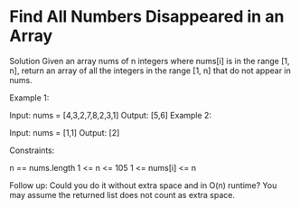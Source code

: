 # Find All Numbers Disappeared in an Array

Solution
Given an array nums of n integers where nums[i] is in the range [1, n], return an array of all the integers in the range [1, n] that do not appear in nums.


Example 1:

Input: nums = [4,3,2,7,8,2,3,1]
Output: [5,6]
Example 2:

Input: nums = [1,1]
Output: [2]
 

Constraints:

n == nums.length
1 <= n <= 105
1 <= nums[i] <= n
 

Follow up: Could you do it without extra space and in O(n) runtime? You may assume the returned list does not count as extra space.